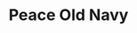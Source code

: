 ---
ee_id: '4408'
site: '1'
type: '2'
long_id: 2018-021 Peace Old Navy
url: 2018-021-peace-old-navy
year: '2018'
medium: Inkjet on canvas (x3)
commission:
add_credit:
dims: 108 x 36 in
pitch:
ps:
live_url:
related:
title: Peace Old Navy
youtube:
imgs: peace-old-navy-2018-021-database-dt--VIT3.jpg
subheading:
year2: '2018'
download:
add_credits:
related_code:
! '':
layout: things-i-made
---